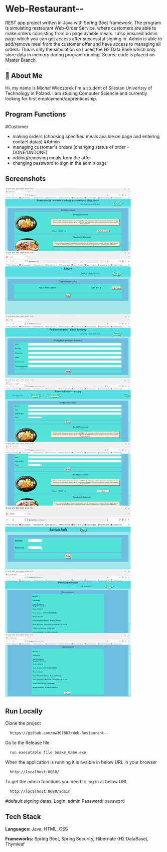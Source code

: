 # Web-Restaurant--
REST app project written in Java with Spring Boot framework. The program is simulating restaurant Web-Order Service, where customers are able to make orders consisting from on page avaible meals.
I also ensured admin page which you can get access after successful signing in. Admin is able to add/remove meal from the customer offer and have access to managing all orders. 
This is only the simulation so I used the H2 Data Base which only store data in memory during program running. 
Source code is placed on Master Branch.   


## 🚀 About Me
Hi, my name is Michał  Wieczorek I'm a student of Silesian Univeristy of Technology in Poland. I am studing Computer Sciencie and currently looking for first employment/apprenticeship.


## Program Functions

#Customer
- making orders (choosing specified meals avaible on page and entering contact datas)
#Admin
- managing customer's orders (changing status of order - DONE/UNDONE)
- adding/removing  meals from the offer
- changing password to sign in the admin page



## Screenshots

<img src="Screens/Screen1.png" width="400" height="200">&nbsp;&nbsp;&nbsp;&nbsp;&nbsp;&nbsp;&nbsp;&nbsp;&nbsp;&nbsp;&nbsp;&nbsp;&nbsp;&nbsp;&nbsp;&nbsp;&nbsp;&nbsp;&nbsp;&nbsp;&nbsp;&nbsp;<img src="Screens/Screen2.png" width="400" height="200">
&nbsp;&nbsp;&nbsp;&nbsp;&nbsp;&nbsp;&nbsp;&nbsp;&nbsp;&nbsp;&nbsp;&nbsp;&nbsp;&nbsp;&nbsp;&nbsp;&nbsp;&nbsp;&nbsp;&nbsp;&nbsp;&nbsp;<img src="Screens/Screen3.png" width="400" height="200">
&nbsp;&nbsp;&nbsp;&nbsp;&nbsp;&nbsp;&nbsp;&nbsp;&nbsp;&nbsp;&nbsp;&nbsp;&nbsp;&nbsp;&nbsp;&nbsp;&nbsp;&nbsp;&nbsp;&nbsp;&nbsp;&nbsp;<img src="Screens/Screen4.png" width="400" height="200">
&nbsp;&nbsp;&nbsp;&nbsp;&nbsp;&nbsp;&nbsp;&nbsp;&nbsp;&nbsp;&nbsp;&nbsp;&nbsp;&nbsp;&nbsp;&nbsp;&nbsp;&nbsp;&nbsp;&nbsp;&nbsp;&nbsp;<img src="Screens/Screen5.png" width="400" height="200">
&nbsp;&nbsp;&nbsp;&nbsp;&nbsp;&nbsp;&nbsp;&nbsp;&nbsp;&nbsp;&nbsp;&nbsp;&nbsp;&nbsp;&nbsp;&nbsp;&nbsp;&nbsp;&nbsp;&nbsp;&nbsp;&nbsp;<img src="Screens/Screen6.png" width="400" height="200">
&nbsp;&nbsp;&nbsp;&nbsp;&nbsp;&nbsp;&nbsp;&nbsp;&nbsp;&nbsp;&nbsp;&nbsp;&nbsp;&nbsp;&nbsp;&nbsp;&nbsp;&nbsp;&nbsp;&nbsp;&nbsp;&nbsp;<img src="Screens/Screen7.png" width="400" height="200">
&nbsp;&nbsp;&nbsp;&nbsp;&nbsp;&nbsp;&nbsp;&nbsp;&nbsp;&nbsp;&nbsp;&nbsp;&nbsp;&nbsp;&nbsp;&nbsp;&nbsp;&nbsp;&nbsp;&nbsp;&nbsp;&nbsp;<img src="Screens/Screen8.png" width="400" height="200">
## Run Locally

Clone the project

```bash
  https://github.com/mw301883/Web-Restaurant--
```

Go to the Release file

```bash
  run executable file Snake_Game.exe
```

When the application is running it is avaible in below URL in your browser
```bash
  http://localhost:8080/
```
To get the admin functions you need to log in at below URL
```bash
  http://localhost:8080/admin
```
#default signing datas: 
Login: admin 
Password: password

## Tech Stack

**Languages:** Java, HTML, CSS

**Frameworks:** Spring Boot, Spring Security, Hibernate (H2 DataBase), Thymleaf     
 


